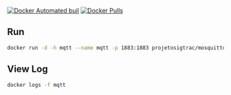 [![Docker Automated buil](https://img.shields.io/docker/automated/jrottenberg/ffmpeg.svg?style=flat-square)](https://hub.docker.com/r/projetosigtrac/mosquitto/) [![Docker Pulls](https://img.shields.io/docker/pulls/mashape/kong.svg?style=flat-square)](https://hub.docker.com/r/projetosigtrac/mosquitto/)

Run
---

```bash
docker run -d -h mqtt --name mqtt -p 1883:1883 projetosigtrac/mosquitto
```

View Log
---

```bash
docker logs -f mqtt
```
